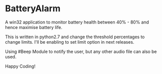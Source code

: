 # BatteryAlarm
A win32 application to monitor battery health between 40% - 80% and hence maximise battery life.

This is written in python2.7 and change the threshold percentages to change limits. 
I'll be enabling to set limit option in next releases.

Using #Beep Module to notify the user, but any other audio file can also be used.

Happy Coding!
